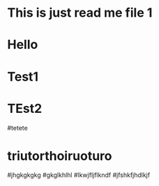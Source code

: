 # This is just read me file 1
# Hello
# Test1
# TEst2
#tetete
# triutorthoiruoturo
#jhgkgkgkg
#gkglkhlhl
#lkwjfljflkndf
#jfshkfjhdlkjf
